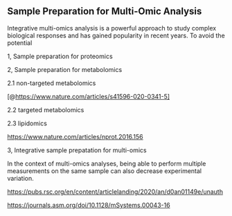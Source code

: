 ## Sample Preparation for Multi-Omic Analysis


Integrative multi-omics analysis is a powerful approach to study complex biological responses and has gained popularity in recent years. To avoid the potential 

1, Sample preparation for proteomics 



2, Sample preparation for metabolomics

2.1 non-targeted metabolomics 

[@https://www.nature.com/articles/s41596-020-0341-5]

2.2 targeted metabolomics

2.3 lipidomics

https://www.nature.com/articles/nprot.2016.156

3, Integrative sample prepatation for multi-omics 

In the context of multi-omics analyses, being able to perform multiple measurements on the same sample can also decrease experimental variation.

 
 https://pubs.rsc.org/en/content/articlelanding/2020/an/d0an01149e/unauth
 
 https://journals.asm.org/doi/10.1128/mSystems.00043-16
 
